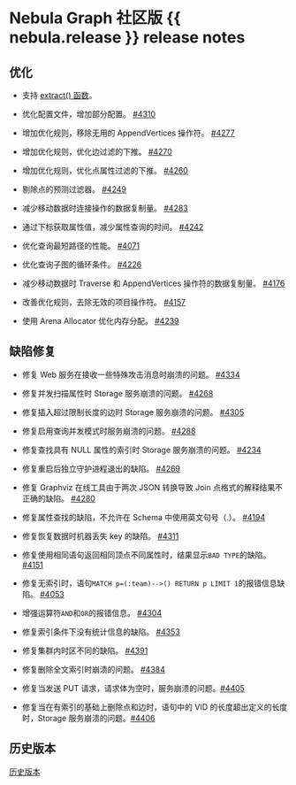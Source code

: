 # Nebula Graph 社区版 {{ nebula.release }} release notes

## 优化

- 支持 [extract() 函数](../../3.ngql-guide/6.functions-and-expressions/2.string.md)。

- 优化配置文件，增加部分配置。 [#4310](https://github.com/vesoft-inc/nebula/pull/4310)

- 增加优化规则，移除无用的 AppendVertices 操作符。 [#4277](https://github.com/vesoft-inc/nebula/pull/4277)

- 增加优化规则，优化边过滤的下推。 [#4270](https://github.com/vesoft-inc/nebula/pull/4270)

- 增加优化规则，优化点属性过滤的下推。 [#4260](https://github.com/vesoft-inc/nebula/pull/4260)

- 剔除点的预测过滤器。 [#4249](https://github.com/vesoft-inc/nebula/pull/4249)

- 减少移动数据时连接操作的数据复制量。 [#4283](https://github.com/vesoft-inc/nebula/pull/4283)

- 通过下标获取属性值，减少属性查询的时间。 [#4242](https://github.com/vesoft-inc/nebula/pull/4242)

- 优化查询最短路径的性能。 [#4071](https://github.com/vesoft-inc/nebula/pull/4071)

- 优化查询子图的循环条件。 [#4226](https://github.com/vesoft-inc/nebula/pull/4226)

- 减少移动数据时 Traverse 和 AppendVertices 操作符的数据复制量。 [#4176](https://github.com/vesoft-inc/nebula/pull/4176)

- 改善优化规则，去除无效的项目操作符。 [#4157](https://github.com/vesoft-inc/nebula/pull/4157)

- 使用 Arena Allocator 优化内存分配。 [#4239](https://github.com/vesoft-inc/nebula/pull/4239)


## 缺陷修复

- 修复 Web 服务在接收一些特殊攻击消息时崩溃的问题。 [#4334](https://github.com/vesoft-inc/nebula/pull/4334)

- 修复并发扫描属性时 Storage 服务崩溃的问题。 [#4268](https://github.com/vesoft-inc/nebula/pull/4268)

- 修复插入超过限制长度的边时 Storage 服务崩溃的问题。 [#4305](https://github.com/vesoft-inc/nebula/pull/4305)

- 修复启用查询并发模式时服务崩溃的问题。 [#4288](https://github.com/vesoft-inc/nebula/pull/4288)

- 修复查找具有 NULL 属性的索引时 Storage 服务崩溃的问题。 [#4234](https://github.com/vesoft-inc/nebula/pull/4234)

- 修复重启后独立守护进程退出的缺陷。 [#4269](https://github.com/vesoft-inc/nebula/pull/4269)

- 修复 Graphviz 在线工具由于两次 JSON 转换导致 Join 点格式的解释结果不正确的缺陷。 [#4280](https://github.com/vesoft-inc/nebula/pull/4280)

- 修复属性查找的缺陷，不允许在 Schema 中使用英文句号（.）。 [#4194](https://github.com/vesoft-inc/nebula/pull/4194)

- 修复恢复数据时机器丢失 key 的缺陷。 [#4311](https://github.com/vesoft-inc/nebula/pull/4311)

- 修复使用相同语句返回相同顶点不同属性时，结果显示`BAD TYPE`的缺陷。 [#4151](https://github.com/vesoft-inc/nebula/pull/4151)

- 修复无索引时，语句`MATCH p=(:team)-->() RETURN p LIMIT 1`的报错信息缺陷。 [#4053](https://github.com/vesoft-inc/nebula/pull/4053)

- 增强运算符`AND`和`OR`的报错信息。 [#4304](https://github.com/vesoft-inc/nebula/pull/4304)

- 修复索引条件下没有统计信息的缺陷。 [#4353](https://github.com/vesoft-inc/nebula/pull/4353)

- 修复集群内时区不同的缺陷。 [#4391](https://github.com/vesoft-inc/nebula/pull/4391)

- 修复删除全文索引时崩溃的问题。 [#4384](https://github.com/vesoft-inc/nebula/pull/4384)
  
- 修复当发送 PUT 请求，请求体为空时，服务崩溃的问题。[#4405](https://github.com/vesoft-inc/nebula/pull/4405)

- 修复当在有索引的基础上删除点和边时，语句中的 VID 的长度超出定义的长度时，Storage 服务崩溃的问题。[#4406](https://github.com/vesoft-inc/nebula/pull/4406)  

## 历史版本

[历史版本](https://nebula-graph.com.cn/tags/release-note/)